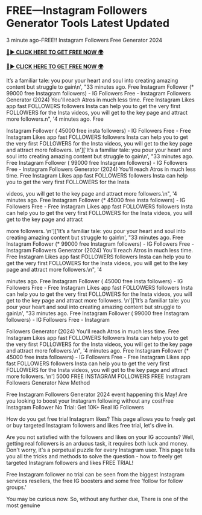 # FREE—Instagram Followers Generator Tools Latest Updated

3 minute ago-FREE!! Instagram Followers Free Generator 2024

**[🔴► CLICK HERE TO GET FREE NOW 🌍](https://gcstores.com/instagram-followers/)**

**[🔴► CLICK HERE TO GET FREE NOW 🌍](https://gcstores.com/instagram-followers/)**

It’s a familiar tale: you pour your heart and soul into creating amazing content but struggle to gain\n', "33 minutes ago. Free Instagram Follower (* 99000 free Instagram followers) - IG Followers Free - Instagram Followers Generator (2024) You'll reach Atros in much less time. Free Instagram Likes app fast FOLLOWERS followers Insta can help you to get the very first FOLLOWERS for the Insta videos, you will get to the key page and attract more followers.n", '4 minutes ago. Free

Instagram Follower ( 45000 free insta followers) - IG Followers Free - Free Instagram Likes app fast FOLLOWERS followers Insta can help you to get the very first FOLLOWERS for the Insta videos, you will get to the key page and attract more followers. \n']['It’s a familiar tale: you pour your heart and soul into creating amazing content but struggle to gain\n', "33 minutes ago. Free Instagram Follower ( 99000 free Instagram followers) - IG Followers Free - Instagram Followers Generator (2024) You'll reach Atros in much less time. Free Instagram Likes app fast FOLLOWERS followers Insta can help you to get the very first FOLLOWERS for the Insta

videos, you will get to the key page and attract more followers.\n", '4 minutes ago. Free Instagram Follower (* 45000 free insta followers) - IG Followers Free - Free Instagram Likes app fast FOLLOWERS followers Insta can help you to get the very first FOLLOWERS for the Insta videos, you will get to the key page and attract

more followers. \n']['It’s a familiar tale: you pour your heart and soul into creating amazing content but struggle to gain\n', "33 minutes ago. Free Instagram Follower (* 99000 free Instagram followers) - IG Followers Free - Instagram Followers Generator (2024) You'll reach Atros in much less time. Free Instagram Likes app fast FOLLOWERS followers Insta can help you to get the very first FOLLOWERS for the Insta videos, you will get to the key page and attract more followers.\n", '4

minutes ago. Free Instagram Follower ( 45000 free insta followers) - IG Followers Free - Free Instagram Likes app fast FOLLOWERS followers Insta can help you to get the very first FOLLOWERS for the Insta videos, you will get to the key page and attract more followers. \n']['It’s a familiar tale: you pour your heart and soul into creating amazing content but struggle to gain\n', "33 minutes ago. Free Instagram Follower ( 99000 free Instagram followers) - IG Followers Free - Instagram

Followers Generator (2024) You'll reach Atros in much less time. Free Instagram Likes app fast FOLLOWERS followers Insta can help you to get the very first FOLLOWERS for the Insta videos, you will get to the key page and attract more followers.\n", '4 minutes ago. Free Instagram Follower (* 45000 free insta followers) - IG Followers Free - Free Instagram Likes app fast FOLLOWERS followers Insta can help you to get the very first FOLLOWERS for the Insta videos, you will get to the key page and attract more followers. \n'] 5000 FREE INSTAGRAM FOLLOWERS FREE Instagram Followers Generator New Method

Free Instagram Followers Generator 2024 event happening this May! Are you looking to boost your Instagram following without any costFree Instagram Follower No Trial: Get 10K+ Real IG Followers

How do you get free trial Instagram likes? This page allows you to freely get or buy targeted Instagram followers and likes free trial, let's dive in.

Are you not satisfied with the followers and likes on your IG accounts? Well, getting real followers is an arduous task, it requires both luck and money. Don't worry, it's a perpetual puzzle for every Instagram user. This page tells you all the tricks and methods to solve the question - how to freely get targeted Instagram followers and likes FREE TRIAL!

Free Instagram follower no trial can be seen from the biggest Instagram services resellers, the free IG boosters and some free 'follow for follow groups.'

You may be curious now. So, without any further due, There is one of the most genuine
